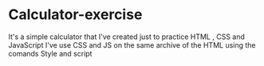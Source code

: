 # Calculator-exercise
It's a simple calculator that I've created just to practice HTML , CSS and JavaScript 
I've use CSS and JS on the same archive of the HTML using the comands Style and script 
